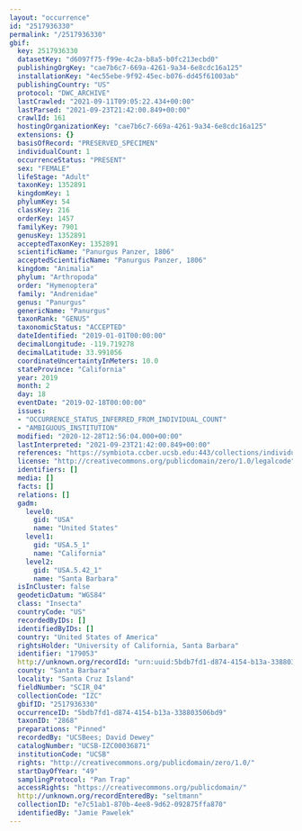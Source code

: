 ```yaml
---
layout: "occurrence"
id: "2517936330"
permalink: "/2517936330"
gbif:
  key: 2517936330
  datasetKey: "d6097f75-f99e-4c2a-b8a5-b0fc213ecbd0"
  publishingOrgKey: "cae7b6c7-669a-4261-9a34-6e8cdc16a125"
  installationKey: "4ec55ebe-9f92-45ec-b076-dd45f61003ab"
  publishingCountry: "US"
  protocol: "DWC_ARCHIVE"
  lastCrawled: "2021-09-11T09:05:22.434+00:00"
  lastParsed: "2021-09-23T21:42:00.849+00:00"
  crawlId: 161
  hostingOrganizationKey: "cae7b6c7-669a-4261-9a34-6e8cdc16a125"
  extensions: {}
  basisOfRecord: "PRESERVED_SPECIMEN"
  individualCount: 1
  occurrenceStatus: "PRESENT"
  sex: "FEMALE"
  lifeStage: "Adult"
  taxonKey: 1352891
  kingdomKey: 1
  phylumKey: 54
  classKey: 216
  orderKey: 1457
  familyKey: 7901
  genusKey: 1352891
  acceptedTaxonKey: 1352891
  scientificName: "Panurgus Panzer, 1806"
  acceptedScientificName: "Panurgus Panzer, 1806"
  kingdom: "Animalia"
  phylum: "Arthropoda"
  order: "Hymenoptera"
  family: "Andrenidae"
  genus: "Panurgus"
  genericName: "Panurgus"
  taxonRank: "GENUS"
  taxonomicStatus: "ACCEPTED"
  dateIdentified: "2019-01-01T00:00:00"
  decimalLongitude: -119.719278
  decimalLatitude: 33.991056
  coordinateUncertaintyInMeters: 10.0
  stateProvince: "California"
  year: 2019
  month: 2
  day: 18
  eventDate: "2019-02-18T00:00:00"
  issues:
  - "OCCURRENCE_STATUS_INFERRED_FROM_INDIVIDUAL_COUNT"
  - "AMBIGUOUS_INSTITUTION"
  modified: "2020-12-28T12:56:04.000+00:00"
  lastInterpreted: "2021-09-23T21:42:00.849+00:00"
  references: "https://symbiota.ccber.ucsb.edu:443/collections/individual/index.php?occid=179053"
  license: "http://creativecommons.org/publicdomain/zero/1.0/legalcode"
  identifiers: []
  media: []
  facts: []
  relations: []
  gadm:
    level0:
      gid: "USA"
      name: "United States"
    level1:
      gid: "USA.5_1"
      name: "California"
    level2:
      gid: "USA.5.42_1"
      name: "Santa Barbara"
  isInCluster: false
  geodeticDatum: "WGS84"
  class: "Insecta"
  countryCode: "US"
  recordedByIDs: []
  identifiedByIDs: []
  country: "United States of America"
  rightsHolder: "University of California, Santa Barbara"
  identifier: "179053"
  http://unknown.org/recordId: "urn:uuid:5bdb7fd1-d874-4154-b13a-338803506bd9"
  county: "Santa Barbara"
  locality: "Santa Cruz Island"
  fieldNumber: "SCIR_04"
  collectionCode: "IZC"
  gbifID: "2517936330"
  occurrenceID: "5bdb7fd1-d874-4154-b13a-338803506bd9"
  taxonID: "2868"
  preparations: "Pinned"
  recordedBy: "UCSBees; David Dewey"
  catalogNumber: "UCSB-IZC00036871"
  institutionCode: "UCSB"
  rights: "http://creativecommons.org/publicdomain/zero/1.0/"
  startDayOfYear: "49"
  samplingProtocol: "Pan Trap"
  accessRights: "https://creativecommons.org/publicdomain/"
  http://unknown.org/recordEnteredBy: "seltmann"
  collectionID: "e7c51ab1-870b-4ee8-9d62-092875ffa870"
  identifiedBy: "Jamie Pawelek"
---
```

